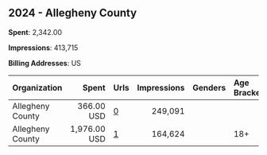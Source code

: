 ## 2024 - Allegheny County 
**Spent**: 2,342.00

**Impressions**: 413,715

**Billing Addresses**: US

|Organization|Spent|Urls|Impressions|Genders|Age Brackets|Country Codes|
|:---|---:|:---|---:|:---|:---|:---|
|Allegheny County|366.00 USD|[0](https://www.snap.com/political-ads/asset/f3a9d065cb6ef9a679f9db584b398b57f2db688af8bb3eb635ebc1110d469e7e?mediaType=mp4)|249,091|||united states|
|Allegheny County|1,976.00 USD|[1](https://www.snap.com/political-ads/asset/d5af0d58569afefb64a5f07a8d36959a0544256eec9a2eeeddfde6f430a75afe?mediaType=mp4)|164,624||18+|united states|
